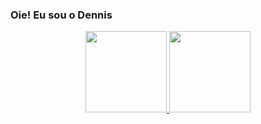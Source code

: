 ### Oie! Eu sou o Dennis 

<div align="center">
  <a href="https://github.com/Dennis-Fellipe">
  <img height="130em" src="https://github-readme-stats.vercel.app/api?username=Dennis-Fellipe&show_icons=true&theme=merko&include_all_commits=true&count_private=true"/>
  <img height="130em" src="https://github-readme-stats.vercel.app/api/top-langs/?username=Dennis-Fellipe&layout=compact&langs_count=5&langs_count=5&theme=merko"/>
  </a>
</div>

